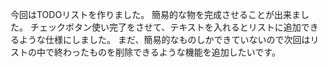 今回はTODOリストを作りました。
簡易的な物を完成させることが出来ました。
チェックボタン使い完了をさせて、テキストを入れるとリストに追加できるような仕様にしました。
まだ、簡易的なものしかできていないので次回はリストの中で終わったものを削除できるような機能を追加したいです。